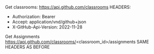Get classrooms: https://api.github.com/classrooms
HEADERS: 
* Authorization: Bearer <authToken>
* Accept: application/vnd/github+json
* X-GitHub-Api-Version: 2022-11-28


Get Assignments
https://api.github.com/classrooms/<classroom_id>/assignments
SAME HEADERS AS BEFORE
